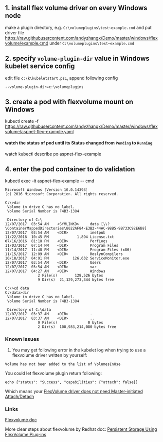 ## 1. install flex volume driver on every Windows node
make a plugin directory, e.g. `C:\volumeplugins\test~example.cmd` and put driver file https://raw.githubusercontent.com/andyzhangx/Demo/master/windows/flexvolume/example.cmd under `C:\volumeplugins\test~example.cmd`

## 2. specify `volume-plugin-dir` value in Windows kubelet service config
edit file `c:\k\kubeletstart.ps1`, append following config
```
--volume-plugin-dir=c:\volumeplugins
```

## 3. create a pod with flexvolume mount on Windows
kubectl create -f https://raw.githubusercontent.com/andyzhangx/Demo/master/windows/flexvolume/aspnet-flex-example.yaml

#### watch the status of pod until its Status changed from `Pending` to `Running`
watch kubectl describe po aspnet-flex-example

## 4. enter the pod container to do validation
kubectl exec -it aspnet-flex-example -- cmd

```
Microsoft Windows [Version 10.0.14393]
(c) 2016 Microsoft Corporation. All rights reserved.

C:\>dir
 Volume in drive C has no label.
 Volume Serial Number is F4B3-1384

 Directory of C:\
12/07/2017  03:54 AM    <SYMLINKD>     data [\\?\ContainerMappedDirectories\8022AF84-E3B2-44AC-9BB5-9B733C92E6B8]
12/07/2017  03:54 AM    <DIR>          inetpub
11/22/2016  10:45 PM             1,894 License.txt
07/16/2016  01:18 PM    <DIR>          PerfLogs
11/03/2017  07:14 PM    <DIR>          Program Files
11/14/2017  11:48 PM    <DIR>          Program Files (x86)
11/15/2017  12:09 AM    <DIR>          RoslynCompilers
10/18/2017  04:01 PM           126,632 ServiceMonitor.exe
12/07/2017  03:54 AM    <DIR>          Users
12/07/2017  03:54 AM    <DIR>          var
12/07/2017  04:27 AM    <DIR>          Windows
               2 File(s)        128,526 bytes
               9 Dir(s)  21,129,273,344 bytes free

C:\>cd data
C:\data>dir
 Volume in drive C has no label.
 Volume Serial Number is F4B3-1384

 Directory of C:\data
12/07/2017  03:37 AM    <DIR>          .
12/07/2017  03:37 AM    <DIR>          ..
               0 File(s)              0 bytes
               2 Dir(s)  100,983,214,080 bytes free
```

### Known issues
1. You may get following error in the kubelet log when trying to use a flexvolume driver written by yourself:
```
Volume has not been added to the list of VolumesInUse
```
You could let flexvolume plugin return following:
```
echo {"status": "Success", "capabilities": {"attach": false}}
```
Which means your [FlexVolume driver does not need Master-initiated Attach/Detach](https://docs.openshift.org/latest/install_config/persistent_storage/persistent_storage_flex_volume.html#flex-volume-drivers-without-master-initiated-attach-detach)

### Links
[Flexvolume doc](https://github.com/kubernetes/community/blob/master/contributors/devel/flexvolume.md)

More clear steps about flexvolume by Redhat doc: [Persistent Storage Using FlexVolume Plug-ins](https://docs.openshift.org/latest/install_config/persistent_storage/persistent_storage_flex_volume.html)
